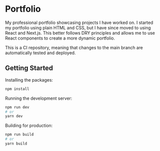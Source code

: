 # Portfolio

My professional portfolio showcasing projects I have worked on. I started my portfolio using plain HTML and CSS, but I have since moved to using React and Next.js. This better follows DRY principles and allows me to use React components to create a more dynamic portfolio.

This is a CI repository, meaning that changes to the main branch are automatically tested and deployed.

## Getting Started

Installing the packages:
```bash
npm install
```

Running the development server:
```bash
npm run dev
# or
yarn dev
```

Building for production:
```bash
npm run build
# or
yarn build
```
